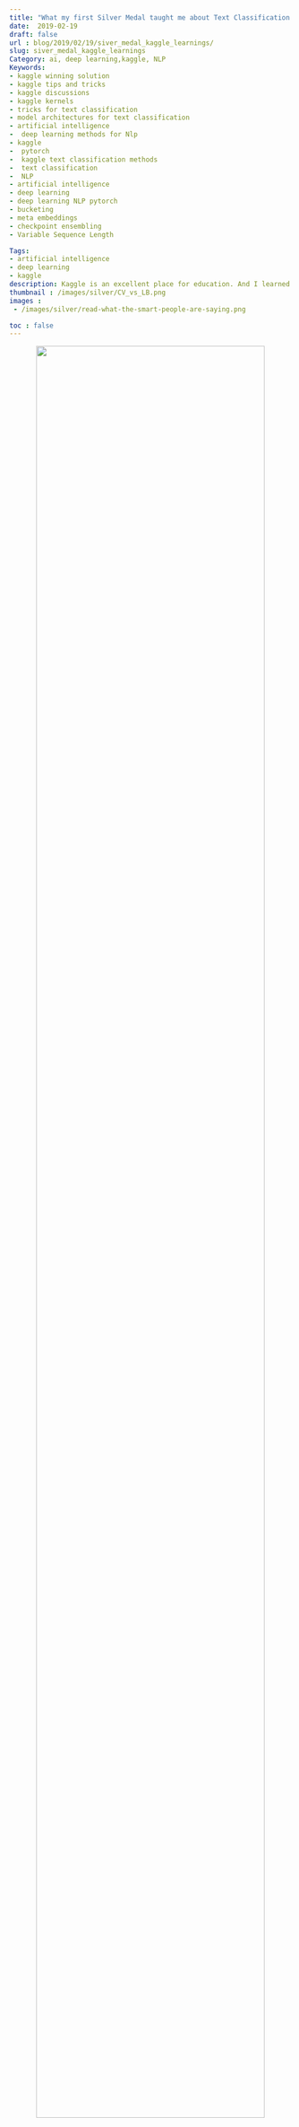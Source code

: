 ```yaml
---
title: "What my first Silver Medal taught me about Text Classification and Kaggle in general?"
date:  2019-02-19
draft: false
url : blog/2019/02/19/siver_medal_kaggle_learnings/
slug: siver_medal_kaggle_learnings
Category: ai, deep learning,kaggle, NLP
Keywords: 
- kaggle winning solution
- kaggle tips and tricks
- kaggle discussions
- kaggle kernels 
- tricks for text classification
- model architectures for text classification
- artificial intelligence
-  deep learning methods for Nlp
- kaggle
-  pytorch
-  kaggle text classification methods
-  text classification
-  NLP
- artificial intelligence
- deep learning
- deep learning NLP pytorch
- bucketing
- meta embeddings
- checkpoint ensembling
- Variable Sequence Length

Tags: 
- artificial intelligence
- deep learning
- kaggle
description: Kaggle is an excellent place for education. And I learned a lot of things from the recently concluded competition on Quora Insincere questions classification in which I got a rank of 182⁄4037. In this post, I will try to provide a summary of the things I tried. I will also try to summarize the ideas which I missed but were a part of other winning solution
thumbnail : /images/silver/CV_vs_LB.png
images :
 - /images/silver/read-what-the-smart-people-are-saying.png

toc : false
---
```


<div style="margin-top: 9px; margin-bottom: 10px;">
<center><img src="/images/silver/leaderboard.png"  style="height:90%;width:90%"></center>
</div>


Kaggle is an excellent place for learning. And I learned a lot of things from the recently concluded competition on **Quora Insincere questions classification** in which I got a rank of **`182/4037`**. In this post, I will try to provide a summary of the things I tried. I will also try to summarize the ideas which I missed but were a part of other winning solutions. 

**As a side note**: if you want to know more about NLP, I would like to **recommend this awesome course** on [Natural Language Processing](https://click.linksynergy.com/link?id=lVarvwc5BD0&offerid=467035.11503135394&type=2&murl=https%3A%2F%2Fwww.coursera.org%2Flearn%2Flanguage-processing) in the [Advanced machine learning specialization](https://www.coursera.org/specializations/aml?siteID=lVarvwc5BD0-AqkGMb7JzoCMW0Np1uLfCA&utm_content=2&utm_medium=partners&utm_source=linkshare&utm_campaign=lVarvwc5BD0). You can start for free with the 7-day Free Trial. This course covers a wide range of tasks in Natural Language Processing from basic to advanced: sentiment analysis, summarization, dialogue state tracking, to name a few. You can start for free with the 7-day Free Trial.

So first a little bit of summary about the competition for the uninitiated. In this competition, we had to develop models that identify and flag insincere questions. ***The challenge was not only a test for performance but also a test of efficient code writing skills.*** As it was a kernel competition with limited outside data options, competitors were limited to use only the word embeddings provided by the competition organizers. That means we were not allowed to use State of the art models like BERT. We were also limited in the sense that all our models should run in a time of 2 hours. So say bye bye to stacking and monster ensembles though some solutions were able to do this by making their code ultra-efficient. More on this later.

## Some Kaggle Learnings:

There were a couple of **learnings about kaggle as a whole** that I would like to share before jumping into my final solution:

### 1. Always trust your CV

<div style="margin-top: 9px; margin-bottom: 10px;">
<center><img src="/images/silver/CV_vs_LB.png"  style="height:50%;width:50%"></center>
</div>

One of the things that genuinely baffled a lot of people in this competition was that a good CV score did not necessarily translate well to a good LB score. The main reason for this was **small test dataset**(only 65k rows) in the first stage(around 15% of total test data).

A common theme on discussion forums was focussing on which submissions we should select as the final submission:

- The one having the best local CV? or
- The one having the best LB?

And while it seems simple to say to trust your CV, common sense goes for a toss when you see that your LB score is going down or remaining constant whenever your Local CV score increases.

Luckily I didn't end up making the mistake of not trusting my CV score. Owing to a lot of excellent posts on Kaggle discussion board, ***I selected a kernel with Public LB score of 0.697 and a Local CV of 0.701, which was around >1200 rank on Public LB as of the final submission. It achieved a score of 0.702 and ranked 182 on the private LB.***

While this seems like a straightforward choice post-facto, it was a hard decision to make at a time when you have at your disposal some public kernels having Public LB score >= 0.70

### 2. Use the code from public kernels but check for errors

[This](https://www.kaggle.com/bminixhofer/deterministic-neural-networks-using-pytorch) Pytorch kernel by Benjamin Minixhofer is awesome. It made the base of many of my submissions for this competition. But this kernel had a mistake. It didn't implement spatial dropout in the right way. You can find the correct implementation of spatial dropout in my post [here](/blog/2019/01/06/pytorch_keras_conversion/) or on my [kernel](https://www.kaggle.com/mlwhiz/third-place-model-for-toxic-spatial-dropout). Implementing spatial dropout in the right way gave a boost of around 0.004 to the local CV.

Nonetheless, I learned pytorch using this kernel, and I am grateful to him for the same.

### 3. Don't trust everything that goes on the discussion forums


<div style="margin-top: 9px; margin-bottom: 10px;">
<center><img src="/images/silver/read-what-the-smart-people-are-saying.png"  style="height:90%;width:90%"></center>
</div>


I will talk about two things here:

- **Seed tuning**: While in the middle of the competition, everyone was trying to get the best possible rank on the public LB. It is just human nature. A lot of discussions was around good seeds and bad seeds for neural network initialization. While it seems okay in the first look, the conversation went a stage further where **people started tuning seeds in the kernel as a hyper param**. Some discussions even went on to say that it was a valid strategy. And that is where a large amount of overfitting to public LB started happening. The same submission would score 0.704 from 0.699 just by changing the seed. For a reference, that meant you could go from anywhere near 400-500 rank to top 50 only by changing seed in a public kernel. And that spelled disaster. Some people did that. They went up the public LB. Went crashing out at the private stage.

- **CV score disclosure on discussion forums**: We always try to gauge our performance against other people. In a lot of discussions, people provided their CV scores and corresponding Public LB scores. The scores were all over the place and not comparable due to Different CV schemes, No of folds in CV, Metric reported, Overfitting or just plain Wrong implementation of Cross-Validation. But they ended up influencing a lot of starters and newcomers.

### 4. On that note, be active on Discussion forums and check public kernels regularly

You can learn a lot just by being part of discussion forums and following public kernels. This competition had a lot of excellent public kernels on embeddings by [SRK](https://www.kaggle.com/sudalairajkumar/a-look-at-different-embeddings), Models by [Shujian](https://www.kaggle.com/shujian/mix-of-nn-models-based-on-meta-embedding), and Preprocessing by [Theo Viel](https://www.kaggle.com/theoviel/improve-your-score-with-text-preprocessing-v2) which gave everyone a headstart. As the competition progressed, the discussions also evolved. There were discussions on speeding up the code, working approaches, F1 threshold finders, and other exciting topics which kept me occupied with new ideas and improvements. 

Even after the end, while reading up discussions on solutions overview, I learned a lot. And I would say it is very ** vital to check out the winning solutions.**

### 5. Share a lot

Sharing is everything on Kaggle. People have shared their codes as well as their ideas while competing as well as after the competition ended. It is only together that we can go forward. I like blogging, so I am sharing the knowledge via a series of blog posts on text classification. The [first post](/blog/2019/01/17/deeplearning_nlp_preprocess/) talked about the different **preprocessing techniques that work with Deep learning models** and **increasing embeddings coverage**. In the [second post](/blog/2019/02/08/deeplearning_nlp_conventional_methods/), I talked through some **basic conventional models** like TFIDF, Count Vectorizer, Hashing, etc. that have been used in text classification and tried to access their performance to create a baseline. In the third post, I will delve deeper into **Deep learning models and the various architectures** we could use to solve the text Classification problem. To make this post platform generic I will try to write code in both Keras and Pytorch. We will try to use various other models which we were not able to use in this competition like **ULMFit transfer learning** approaches in the fourth post in the series. 

It might take me a little time to write the whole series. Till then you can take a look at my other posts too: [What Kagglers are using for Text Classification](/blog/2018/12/17/text_classification/), which talks about various deep learning models in use in NLP and [how to switch from Keras to Pytorch](/blog/2019/01/06/pytorch_keras_conversion/).

### 6. Beware of trolls :)

We were going along happily towards the end of the competition with two weeks left. Scores were increasing slowly. The top players were somewhat stagnant. ***And then came Pavel and team with a Public LB score of 0.782.*** The next group had an LB score of 0.713. Such a huge difference. I was so sure that there was some leakage in the data which nobody has caught yet except for Pavel. I spent nearly half a day to do EDA again. 

In the end, it turned out that what they did was [scraping](https://www.kaggle.com/c/quora-insincere-questions-classification/discussion/80665) — nicely played!

They also have some pretty awesome ideas around including additional data, which could have worked but did not in this competition. 

------------------

## My Final Solution:

<div style="margin-top: 9px; margin-bottom: 10px;">
<center><img src="/images/silver/lb2.png"  style="height:90%;width:90%"></center>
</div>

My main focus was on *meta-feature engineering* and on *increasing embedding coverage and quality*. That means I did not play much with various Neural Net architectures. Here are the things that I included in my final submission:

- I noticed that Glove embeddings were doing good on the local CV but not on LB, while meta embeddings(mean of glove and paragram) were doing good on LB but not that good on the CV. I took a mixed approach so **some of my models are trained with only glove embedding and some on meta embeddings**.
- **Included four more features in embedding**. Thus my embedding was a 304-dimensional vector. The four new values corresponded to title case flag, uppercase flag, Textblob word polarity, textblob word subjectivity
- Found out **NER tokens from the whole train and test data using spacy** and kept the tokens and the entities in a dict. I used this dict to create extra features like counts of `GPE`, `PERSON`, `ORG`, `NORP`, `WORK_OF_ART`.Added some value and were highly correlated with the target.
- Other features that I used include `total_length`,`capitals`,`words_vs_unique` as well as some engineered features like `sum_feat`(sum of expletives), `question_start_with_why`, `question_start_with_how_or_what`, `question_start_with_do_or_are`. Might not have added much value but still kept them.
- My final solution consisted of a **stacked ensemble for four models**. I stacked the four models using Logistic regression(with positive weights and 0 intercept) and gave the weights as a list in the final kernel. 


You can find the kernel for my final submission [here](https://www.kaggle.com/mlwhiz/multimodel-ensemble-clean-kernel?scriptVersionId=10279838). 

----

## Tips and Tricks used in other solutions:

### 1. Increasing Embeddings Coverage: 
In the third place solution [kernel](https://www.kaggle.com/wowfattie/3rd-place), wowfattie uses stemming, lemmatization, capitalize, lower, uppercase, as well as embedding of the nearest word using a spell checker to get embeddings for all words in his vocab. Such a great idea. **I liked this solution the best as it can do what I was trying to do and finished at a pretty good place.** Also, the code is very clean.

```py
from nltk.stem import PorterStemmer
ps = PorterStemmer()
from nltk.stem.lancaster import LancasterStemmer
lc = LancasterStemmer()
from nltk.stem import SnowballStemmer
sb = SnowballStemmer("english")

def load_glove(word_dict, lemma_dict):
    EMBEDDING_FILE = '../input/embeddings/glove.840B.300d/glove.840B.300d.txt'
    def get_coefs(word,*arr): return word, np.asarray(arr, dtype='float32')
    embeddings_index = dict(get_coefs(*o.split(" ")) for o in open(EMBEDDING_FILE))
    embed_size = 300
    nb_words = len(word_dict)+1
    embedding_matrix = np.zeros((nb_words, embed_size), dtype=np.float32)
    unknown_vector = np.zeros((embed_size,), dtype=np.float32) - 1.
    print(unknown_vector[:5])
    for key in tqdm(word_dict):
        word = key
        embedding_vector = embeddings_index.get(word)
        if embedding_vector is not None:
            embedding_matrix[word_dict[key]] = embedding_vector
            continue
        word = key.lower()
        embedding_vector = embeddings_index.get(word)
        if embedding_vector is not None:
            embedding_matrix[word_dict[key]] = embedding_vector
            continue
        word = key.upper()
        embedding_vector = embeddings_index.get(word)
        if embedding_vector is not None:
            embedding_matrix[word_dict[key]] = embedding_vector
            continue
        word = key.capitalize()
        embedding_vector = embeddings_index.get(word)
        if embedding_vector is not None:
            embedding_matrix[word_dict[key]] = embedding_vector
            continue
        word = ps.stem(key)
        embedding_vector = embeddings_index.get(word)
        if embedding_vector is not None:
            embedding_matrix[word_dict[key]] = embedding_vector
            continue
        word = lc.stem(key)
        embedding_vector = embeddings_index.get(word)
        if embedding_vector is not None:
            embedding_matrix[word_dict[key]] = embedding_vector
            continue
        word = sb.stem(key)
        embedding_vector = embeddings_index.get(word)
        if embedding_vector is not None:
            embedding_matrix[word_dict[key]] = embedding_vector
            continue
        word = lemma_dict[key]
        embedding_vector = embeddings_index.get(word)
        if embedding_vector is not None:
            embedding_matrix[word_dict[key]] = embedding_vector
            continue
        if len(key) > 1:
            word = correction(key)
            embedding_vector = embeddings_index.get(word)
            if embedding_vector is not None:
                embedding_matrix[word_dict[key]] = embedding_vector
                continue
        embedding_matrix[word_dict[key]] = unknown_vector                    
    return embedding_matrix, nb_words 
```

### 2. Checkpoint Ensembling:

**Get a lot of models at no cost**. Most of the winning solutions have some version of checkpoint ensembling. For the third place solution, the predictions are a weighted average of predictions after the 4th epoch and predictions after the 5th epoch. I got this idea but forgot to implement it in my ensemble based kernel submission. 

### 3. Meta Embeddings: 

A lot of winning solutions ended up using **weighted meta embeddings** where they provided a higher weight to the Glove embedding. Some solutions also used **concatenated embeddings**.


### 4. Model Architecture:

One surprising thing I saw people doing was to use a **1Dconv layer just after the Bidirectional layer**. For example, This is the [architecture](https://www.kaggle.com/c/quora-insincere-questions-classification/discussion/80568) used by the team that placed first in the competition. 

<div style="margin-top: 9px; margin-bottom: 10px;">
<center><img src="/images/silver/arch_1_place.png"  style="height:50%;width:50%"></center>
</div>

### 5. Bucketing/Variable Sequence Length and increased hidden units:

Another thing I noticed is the increased number of hidden units as compared to many public kernels. Most of the public kernels used a hidden unit size of 60 due to time constraints. I used 80 units at the cost of training one less network. A lot of high scoring kernels were able to use a higher number of hidden units owing to variable sequence length idea or bucketing. From the 1st place kernel discussion:

>We do not pad sequences to the same length based on the whole data, but just on a batch level. That means we conduct **padding and truncation on the data generator level for each batch separately**, so that length of the sentences in a batch can vary in size. Additionally, we further improved this by not truncating based on the length of the longest sequence in the batch but based on the 95% percentile of lengths within the sequence. This improved runtime heavily and kept accuracy quite robust on single model level, and improved it by being able to average more models. 

Also from 7th place [discussion](https://www.kaggle.com/c/quora-insincere-questions-classification/discussion/80561):

> Bucketing is to make a minibatch from instances that have similar lengths to alleviate the cost of padding. This makes the training speed more than **3x faster, and thus I can run 9 epochs for each split of 5-fold.**

Thus the use of this technique also allowed some competitors to fit many more epochs in less time and run more models at the same time. Pretty Neat!

### 6. For those winners who didn't use bucketing, Maxlen = 72 was too large:

Most of us saw a distribution of question length and took the length that covered maximum questions fully as the maxlen parameter. I never tried to tune it, but it seems like it could have been tuned. **One of the tricks was to use maxlen ranging from 35 to 60.** This made the kernels run a lot faster.

### 7. Time taking models/complex architectures like Capsule were mostly not used:

Most of the winning solutions didn't use capsule networks as they took a lot of time to train.

### 8. Backprop errors on embeddings weights in last few epochs:

Another thing I saw was in the [18th place kernel](https://www.kaggle.com/kentaronakanishi/18th-place-solution) which uses a single model

```py
if epoch >= 3:
    model.embedding.embeddings.weight.requires_grad = True
```

----------
## Conclusion:

It was a good and long 2-month competition, and I learned a lot about Text and NLP during this time. I want to emphasize here is that **I ended up trying a lot of things that didn't work before reaching my final solution**. It was a little frustrating at times, but in the end, I was happy that I ended up with the best data science practices. Would also like to thank Kaggle master Kazanova who along with some of his friends released a [“How to win a data science competition”](https://www.coursera.org/specializations/aml?siteID=lVarvwc5BD0-BShznKdc3CUauhfsM7_8xw&utm_content=2&utm_medium=partners&utm_source=linkshare&utm_campaign=lVarvwc5BD0) Coursera course. I learned a lot from this course.

Let me know in the comments if you think something is missing/wrong or if I could add more tips/tricks for this competition. 

